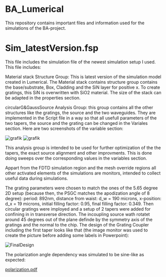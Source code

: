 # BA_Lumerical
This repository contains important files and information used for the simulations of the BA-project.

# Sim_latestVersion.fsp
This file includes the simulation file of the newest simulation setup I used. This file includes:

Material stack Structure Group:
This is latest version of the simulation model created in Lumerical.
The Material stack contains structure group contains the base/substrate, Box, Cladding and the SiN layer for positive x.
To create gratings, this SiN is overwritten with SiO2 material. The size of the stack can be adapted in the properties section.

circularG&GaussSource Analysis Group:
this group contains all the other structures like the gratings, the source and the two waveguides.
They are implemented in the Script file in a way so that all usefull parameters of the two tapers, the source and the grating can be changed in the Variales section.
Here are two screenshots of the variable section:

![grafik](https://github.com/TobsTha/BA_Lumerical/assets/116896852/f75ae407-0419-4cdb-bade-ac3940d09ce0)
![grafik](https://github.com/TobsTha/BA_Lumerical/assets/116896852/74258296-5d44-4a2a-9dd0-71a9f718db8c)

This analysis group is intended to be used for further optimization of the the tapers, the exact source alignment and other improvments. This is done doing sweeps over the corresponding values in the variables section.

Appart from the FDTD simulation region and the mesh override regions all other activated elements of the simulations are monitors, intended to collect useful data during simulations.

The grating parameters were chosen to match the ones of the 5.65 degree 2D setup (because then, the PSGC matches the apodization angle of 8 degree): period: 892nm, distance from waist: d_w = 190 microns, x-position: d_x = 19 microns, initial filling factor: 0.95, final filling factor: 0.349. Then circular gratings were imployed and a setup of 2 tapers were added for confining in in transverse direction. The incoupling source wath rotatet around 45 degrees out of the plane definde by the symmetry axis of the gratings and the normal to the chip.
The design of the Grating Coupler including the first taper looks like that (the image monitor was used to create the picture before adding some labels in Powerpoint):

![FinalDesign](https://github.com/TobsTha/BA_Lumerical/assets/116896852/52963efd-1b9a-4966-a4d7-13864070ffe2)

The polarization angle dependency was simulated to be sine-like as expected:

[polarization.pdf](https://github.com/TobsTha/BA_Lumerical/files/14759617/polarization.pdf)
